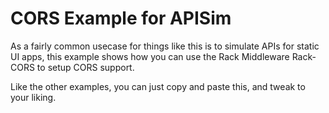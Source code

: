 # CORS Example for APISim

As a fairly common usecase for things like this is to simulate APIs for static UI apps,
this example shows how you can use the Rack Middleware Rack-CORS to setup CORS support.

Like the other examples, you can just copy and paste this, and tweak to your liking.